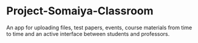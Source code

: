 # Project-Somaiya-Classroom
An app for uploading files, test papers, events, course materials from time to time and an active interface between students and professors. 
